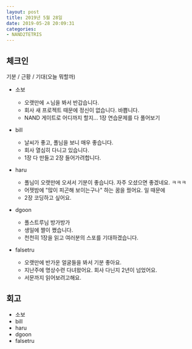 ```yaml
---
layout: post
title: 2019년 5월 28일
date: 2019-05-28 20:09:31
categories:
- NAND2TETRIS 
---
```


## 체크인

기분 / 근황 / 기대(오늘 뭐할까)

* 소보
  * 오랫만에 ㅅ님을 봐서 반갑습니다.
  * 회사 새 프로젝트 때문에 정신이 없습니다. 바쁩니다.
  * NAND 게이트로 어디까지 할지... 1장 연습문제를 다 풀어보기

* bill
  * 날씨가 좋고, 폴님을 보니 매우 좋습니다.
  * 회사 열심히 다니고 있습니다.
  * 1장 다 만들고 2장 들어가려합니다.

* haru
  * 폴님이 오랫만에 오셔서 기분이 좋습니다. 자주 오셨으면 좋겠네요. ㅋㅋㅋ
  * 어젯밤에 "많이 피곤해 보이는구나" 하는 꿈을 꿨어요. 일 때문에
  * 2장 코딩하고 싶어요.

* dgoon
  * 폴스트루님 방가방가
  * 생일에 짤이 쪘습니다.
  * 천천히 1장을 읽고 여러분의 스포를 기대하겠습니다.

* falsetru
  * 오랫만에 반가운 얼굴들을 봐서 기분 좋아요.
  * 지난주에 명상수련 다녀왔어요. 회사 다닌지 2년이 넘었어요.
  * 서문까지 읽어보려고해요.


## 회고

* 소보
* bill
* haru
* dgoon
* falsetru
